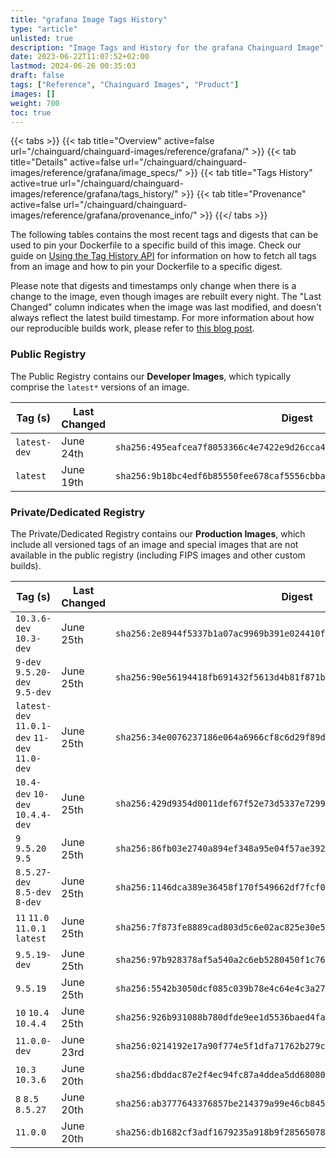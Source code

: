 ```yaml
---
title: "grafana Image Tags History"
type: "article"
unlisted: true
description: "Image Tags and History for the grafana Chainguard Image"
date: 2023-06-22T11:07:52+02:00
lastmod: 2024-06-26 00:35:03
draft: false
tags: ["Reference", "Chainguard Images", "Product"]
images: []
weight: 700
toc: true
---
```


{{< tabs >}}
{{< tab title="Overview" active=false url="/chainguard/chainguard-images/reference/grafana/" >}}
{{< tab title="Details" active=false url="/chainguard/chainguard-images/reference/grafana/image_specs/" >}}
{{< tab title="Tags History" active=true url="/chainguard/chainguard-images/reference/grafana/tags_history/" >}}
{{< tab title="Provenance" active=false url="/chainguard/chainguard-images/reference/grafana/provenance_info/" >}}
{{</ tabs >}}

The following tables contains the most recent tags and digests that can be used to pin your Dockerfile to a specific build of this image. Check our guide on [Using the Tag History API](/chainguard/chainguard-images/using-the-tag-history-api/) for information on how to fetch all tags from an image and how to pin your Dockerfile to a specific digest.

Please note that digests and timestamps only change when there is a change to the image, even though images are rebuilt every night. The "Last Changed" column indicates when the image was last modified, and doesn't always reflect the latest build timestamp. For more information about how our reproducible builds work, please refer to [this blog post](https://www.chainguard.dev/unchained/reproducing-chainguards-reproducible-image-builds).

### Public Registry
The Public Registry contains our **Developer Images**, which typically comprise the `latest*` versions of an image.

| Tag (s)       | Last Changed | Digest                                                                    |
|---------------|--------------|---------------------------------------------------------------------------|
|  `latest-dev` | June 24th    | `sha256:495eafcea7f8053366c4e7422e9d26cca4669f74b0031ed5128e97e925fccf72` |
|  `latest`     | June 19th    | `sha256:9b18bc4edf6b85550fee678caf5556cbba3176ecb52ddb050cefbb28f350e12b` |


### Private/Dedicated Registry
The Private/Dedicated Registry contains our **Production Images**, which include all versioned tags of an image and special images that are not available in the public registry (including FIPS images and other custom builds).

| Tag (s)                                        | Last Changed | Digest                                                                    |
|------------------------------------------------|--------------|---------------------------------------------------------------------------|
|  `10.3.6-dev` `10.3-dev`                       | June 25th    | `sha256:2e8944f5337b1a07ac9969b391e024410f4cf6767b3bde00f22a3cd674caee22` |
|  `9-dev` `9.5.20-dev` `9.5-dev`                | June 25th    | `sha256:90e56194418fb691432f5613d4b81f871b82a2f73fcf92e4a21f61c00a97557b` |
|  `latest-dev` `11.0.1-dev` `11-dev` `11.0-dev` | June 25th    | `sha256:34e0076237186e064a6966cf8c6d29f89d468c283f289d09b47aaf8d63d35b6c` |
|  `10.4-dev` `10-dev` `10.4.4-dev`              | June 25th    | `sha256:429d9354d0011def67f52e73d5337e7299b6d0caa793a152e3755afcb987ff75` |
|  `9` `9.5.20` `9.5`                            | June 25th    | `sha256:86fb03e2740a894ef348a95e04f57ae39226ddd9a74bca95904a00f98fdbdf20` |
|  `8.5.27-dev` `8.5-dev` `8-dev`                | June 25th    | `sha256:1146dca389e36458f170f549662df7fcf0828de675a23d6e4ad83be772f23e61` |
|  `11` `11.0` `11.0.1` `latest`                 | June 25th    | `sha256:7f873fe8889cad803d5c6e02ac825e30e51c119ae1373acfac6e281ae36fbe17` |
|  `9.5.19-dev`                                  | June 25th    | `sha256:97b928378af5a540a2c6eb5280450f1c76f5754316a561da1f9fc05e5f6a09f8` |
|  `9.5.19`                                      | June 25th    | `sha256:5542b3050dcf085c039b78e4c64e4c3a2785f914330916d0f1cec5e7ea453d15` |
|  `10` `10.4` `10.4.4`                          | June 25th    | `sha256:926b931088b780dfde9ee1d5536baed4fa502546f2e1f06d05e46e4e15e9d47f` |
|  `11.0.0-dev`                                  | June 23rd    | `sha256:0214192e17a90f774e5f1dfa71762b279c1d10f93e3e66c41994757058d09a45` |
|  `10.3` `10.3.6`                               | June 20th    | `sha256:dbddac87e2f4ec94fc87a4ddea5dd68080ae1bbed84f4547bf83a4469a531dc2` |
|  `8` `8.5` `8.5.27`                            | June 20th    | `sha256:ab3777643376857be214379a99e46cb845213391057cf3ca5841c34577c44022` |
|  `11.0.0`                                      | June 20th    | `sha256:db1682cf3adf1679235a918b9f285650789890dc744f6aad1a683344f5fea61d` |

